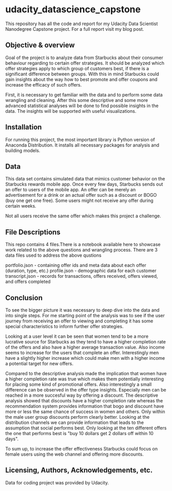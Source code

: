 # udacity_datascience_capstone
This repository has all the code and report for my Udacity Data Scientist Nanodegree Capstone project.
For a full report visit my blog post.

## Objective & overview
Goal of the project is to analyze data from Starbucks about their consumer behaviour regarding to certain offer strategies. It should be analyzed which offer strategies apply to which group of customers best, if there is a significant difference between groups. With this in mind Starbucks could gain insights about the way how to best promote and offer coupons and increase the efficacy of such offers.

First, it is necessary to get familiar with the data and to perform some data wrangling and cleaning. After this some descriptive and some more advanced statistical analyses will be done to find possible insights in the data. The insights will be supported with useful visualizations.

## Installation
For running this project, the most important library is Python version of Anaconda Distribution. It installs all necessary packages for analysis and building models.

## Data
This data set contains simulated data that mimics customer behavior on the Starbucks rewards mobile app. Once every few days, Starbucks sends out an offer to users of the mobile app. An offer can be merely an advertisement for a drink or an actual offer such as a discount or BOGO (buy one get one free). Some users might not receive any offer during certain weeks.

Not all users receive the same offer which makes this project a challenge.

## File Descriptions
This repo contains 4 files.There is a notebook available here to showcase work related to the above questions and wrangling process. There are 3 data files used to address the above qustions

portfolio.json - containing offer ids and meta data about each offer (duration, type, etc.)
profile.json - demographic data for each customer
transcript.json - records for transactions, offers received, offers viewed, and offers completed

## Conclusion

To see the bigger picture it was necessary to deep dive into the data and into single steps. For me starting point of the analysis was to see if the user journey from receiving an offer to viewing and completing it has some special characteristics to inform further offer strategies.

Looking at a user level it can be seen that women tend to be a more lucrative source for Starbucks as they tend to have a higher completion rate of the offers and also have a higher average transaction value. Also income seems to increase for the users that complete an offer. Interestingly men have a slightly higher increase which could make men with a higher income a potential target for new offers.

Compared to the descriptive analysis made the implication that women have a higher completion rate was true which makes them potentially interesting for placing some kind of promotional offers. Also interestingly a small difference can be observed in the offer type insights. Especially men can be reached in a more succesful way by offering a discount. The descriptive analysis showed that discounts have a higher completion rate whereas the recommendation system provides information that bogo and discount have more or less the same chance of success in women and others. Only within the male user group discounts perform clearly better. Looking at the distribution channels we can provide information that leads to the assumption that social performs best. Only looking at the ten different offers the one that performs best is "buy 10 dollars get 2 dollars off within 10 days".

To sum up, to increase the offer effectiveness Starbucks could focus on female users using the web channel and offering more discounts.

## Licensing, Authors, Acknowledgements, etc.
Data for coding project was provided by Udacity.
